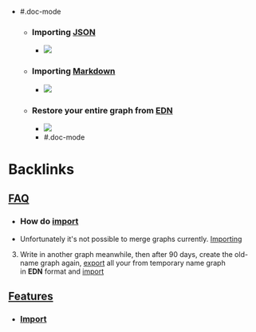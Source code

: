 - #.doc-mode
    - ### Importing [JSON](<JSON.md>)
        - ![](https://firebasestorage.googleapis.com/v0/b/firescript-577a2.appspot.com/o/imgs%2Fapp%2Fhelp-documentation%2Fc7Lo7AEKTW.gif?alt=media&token=30f458c8-7c5e-4777-8e7d-d1324f6453a6)
    - ### Importing [Markdown](<Markdown.md>)
        - ![](https://firebasestorage.googleapis.com/v0/b/firescript-577a2.appspot.com/o/imgs%2Fapp%2Fhelp-documentation%2FqVCxXBjzNU.gif?alt=media&token=7f3f8124-9e32-486d-9e3d-c004598f346c)
    - ### Restore your entire graph from [EDN](<EDN.md>)
        - ![](https://firebasestorage.googleapis.com/v0/b/firescript-577a2.appspot.com/o/imgs%2Fapp%2Fhelp-documentation%2FSgFSQeP1DW.gif?alt=media&token=55c8c34e-1028-4442-8744-7268d4e3a002)
        - #.doc-mode

# Backlinks
## [FAQ](<FAQ.md>)
- ### **How do** [import]([Import](<Import.md>))

- Unfortunately it's not possible to merge graphs currently. [Importing]([Import](<Import.md>))

3. Write in another graph meanwhile, then after 90 days, create the old-name graph again, [export]([Export](<Export.md>)) all your from temporary name graph in __EDN__ format and [import]([Import](<Import.md>))

## [Features](<Features.md>)
- ### [Import]([Import](<Import.md>))

